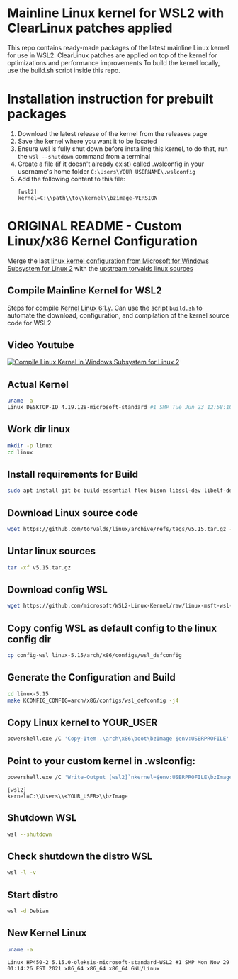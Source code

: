 # Mainline Linux kernel for WSL2 with ClearLinux patches applied
This repo contains ready-made packages of the latest mainline Linux kernel for use in WSL2.
ClearLinux patches are applied on top of the kernel for optimizations and performance improvements
To build the kernel locally, use the build.sh script inside this repo.

# Installation instruction for prebuilt packages
1. Download the latest release of the kernel from the releases page
2. Save the kernel where you want it to be located
3. Ensure wsl is fully shut down before installing this kernel, to do that, run the `wsl --shutdown` command from a terminal
4. Create a file (if it doesn't already exist) called .wslconfig in your username's home folder `C:\Users\YOUR USERNAME\.wslconfig`
5. Add the following content to this file:
   ```
   [wsl2]
   kernel=C:\\path\\to\\kernel\\bzimage-VERSION
   ```

# ORIGINAL README - Custom Linux/x86 Kernel Configuration
Merge the last [linux kernel configuration from Microsoft for Windows Subsystem for Linux 2](https://github.com/microsoft/WSL2-Linux-Kernel/blob/linux-msft-wsl-6.1.y/Microsoft/config-wsl) with the [upstream torvalds linux sources](https://github.com/torvalds/linux/)

## Compile Mainline Kernel for WSL2
Steps for compile [Kernel Linux 6.1.y](https://github.com/microsoft/WSL2-Linux-Kernel/tree/linux-msft-wsl-6.1.y).
Can use the script `build.sh` to automate the download, configuration, and compilation of the kernel source code for WSL2

## Video Youtube
[![Compile Linux Kernel in Windows Subsystem for Linux 2](https://img.youtube.com/vi/4QSsyZsQMqE/mqdefault.jpg)](https://youtu.be/4QSsyZsQMqE)


## Actual Kernel
```bash
uname -a
Linux DESKTOP-ID 4.19.128-microsoft-standard #1 SMP Tue Jun 23 12:58:10 UTC 2020 x86_64 GNU/Linux
```

## Work dir linux
```bash
mkdir -p linux
cd linux
```

## Install requirements for Build
```bash
sudo apt install git bc build-essential flex bison libssl-dev libelf-dev dwarves
```

## Download Linux source code
```bash
wget https://github.com/torvalds/linux/archive/refs/tags/v5.15.tar.gz -O v5.15.tar.gz
```

## Untar linux sources
```bash
tar -xf v5.15.tar.gz
```

## Download config WSL
```bash
wget https://github.com/microsoft/WSL2-Linux-Kernel/raw/linux-msft-wsl-5.10.y/Microsoft/config-wsl
```

## Copy config WSL as default config to the linux config dir
```bash
cp config-wsl linux-5.15/arch/x86/configs/wsl_defconfig
```

## Generate the Configuration and Build
```bash
cd linux-5.15
make KCONFIG_CONFIG=arch/x86/configs/wsl_defconfig -j4
```

## Copy Linux kernel to YOUR_USER
```bash
powershell.exe /C 'Copy-Item .\arch\x86\boot\bzImage $env:USERPROFILE'
```

## Point to your custom kernel in .wslconfig:
```bash
powershell.exe /C 'Write-Output [wsl2]`nkernel=$env:USERPROFILE\bzImage | % {$_.replace("\","\\")} | Out-File $env:USERPROFILE\.wslconfig -encoding ASCII'
```

```
[wsl2]
kernel=C:\\Users\\<YOUR_USER>\\bzImage
```

## Shutdown WSL
```bash
wsl --shutdown
```

## Check shutdown the distro WSL
```bash
wsl -l -v
```

## Start distro
```bash
wsl -d Debian
```

## New Kernel Linux
```bash
uname -a
```

```
Linux HP450-2 5.15.0-oleksis-microsoft-standard-WSL2 #1 SMP Mon Nov 29 01:14:26 EST 2021 x86_64 x86_64 x86_64 GNU/Linux
```


